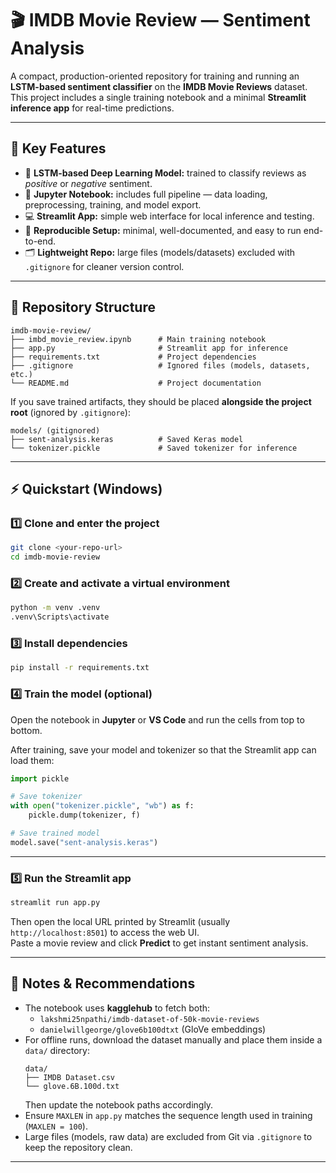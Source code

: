 # 🎬 IMDB Movie Review — Sentiment Analysis

A compact, production-oriented repository for training and running an **LSTM-based sentiment classifier** on the **IMDB Movie Reviews** dataset.  
This project includes a single training notebook and a minimal **Streamlit inference app** for real-time predictions.

---

## 🚀 Key Features
- 🧠 **LSTM-based Deep Learning Model:** trained to classify reviews as *positive* or *negative* sentiment.  
- 📓 **Jupyter Notebook:** includes full pipeline — data loading, preprocessing, training, and model export.  
- 💻 **Streamlit App:** simple web interface for local inference and testing.  
- 🔁 **Reproducible Setup:** minimal, well-documented, and easy to run end-to-end.  
- 🗂️ **Lightweight Repo:** large files (models/datasets) excluded with `.gitignore` for cleaner version control.

---

## 📁 Repository Structure

```
imdb-movie-review/
├── imbd_movie_review.ipynb      # Main training notebook
├── app.py                       # Streamlit app for inference
├── requirements.txt             # Project dependencies
├── .gitignore                   # Ignored files (models, datasets, etc.)
└── README.md                    # Project documentation
```

If you save trained artifacts, they should be placed **alongside the project root** (ignored by `.gitignore`):

```
models/ (gitignored)
├── sent-analysis.keras          # Saved Keras model
└── tokenizer.pickle             # Saved tokenizer for inference
```

---

## ⚡ Quickstart (Windows)

### 1️⃣ Clone and enter the project
```bash
git clone <your-repo-url>
cd imdb-movie-review
```

### 2️⃣ Create and activate a virtual environment
```bash
python -m venv .venv
.venv\Scripts\activate
```

### 3️⃣ Install dependencies
```bash
pip install -r requirements.txt
```

### 4️⃣ Train the model (optional)
Open the notebook in **Jupyter** or **VS Code** and run the cells from top to bottom.

After training, save your model and tokenizer so that the Streamlit app can load them:
```python
import pickle

# Save tokenizer
with open("tokenizer.pickle", "wb") as f:
    pickle.dump(tokenizer, f)

# Save trained model
model.save("sent-analysis.keras")
```

---

### 5️⃣ Run the Streamlit app
```bash
streamlit run app.py
```

Then open the local URL printed by Streamlit (usually `http://localhost:8501`) to access the web UI.  
Paste a movie review and click **Predict** to get instant sentiment analysis.

---

## 🧩 Notes & Recommendations
- The notebook uses **kagglehub** to fetch both:
  - `lakshmi25npathi/imdb-dataset-of-50k-movie-reviews`
  - `danielwillgeorge/glove6b100dtxt` (GloVe embeddings)
- For offline runs, download the dataset manually and place them inside a `data/` directory:
  ```
  data/
  ├── IMDB Dataset.csv
  └── glove.6B.100d.txt
  ```
  Then update the notebook paths accordingly.
- Ensure `MAXLEN` in `app.py` matches the sequence length used in training (`MAXLEN = 100`).
- Large files (models, raw data) are excluded from Git via `.gitignore` to keep the repository clean.

---
